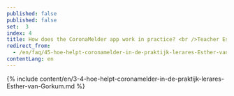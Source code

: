 ```yaml
---
published: false
published: false
set:  3
index: 4
title: How does the CoronaMelder app work in practice? <br />Teacher Esther van Gorkum
redirect_from: 
  - /en/faq/45-hoe-helpt-coronamelder-in-de-praktijk-lerares-Esther-van-Gorkum
contentLang: en
---
```

{% include content/en/3-4-hoe-helpt-coronamelder-in-de-praktijk-lerares-Esther-van-Gorkum.md %}
